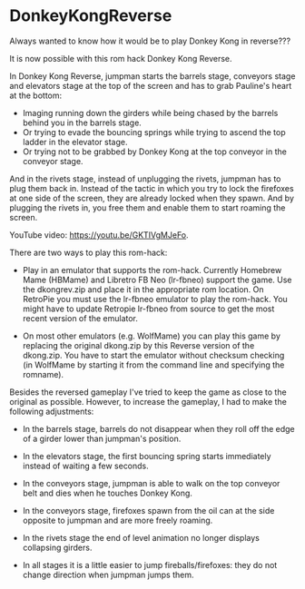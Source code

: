 # DonkeyKongReverse

Always wanted to know how it would be to play Donkey Kong in reverse??? 

It is now possible with this rom hack Donkey Kong Reverse.

In Donkey Kong Reverse, jumpman starts the barrels stage, conveyors stage and elevators stage at the top of the screen and has to grab Pauline's heart at the bottom: 

- Imaging running down the girders while being chased by the barrels behind you in the barrels stage. 
- Or trying to evade the bouncing springs while trying to ascend the top ladder in the elevator stage. 
- Or trying not to be grabbed by Donkey Kong at the top conveyor in the conveyor stage.

And in the rivets stage, instead of unplugging the rivets, jumpman has to plug them back in. Instead of the tactic in which you try to lock the firefoxes at one side of the screen, they are already locked when they spawn. And by plugging the rivets in, you free them and enable them to start roaming the screen.

YouTube video: https://youtu.be/GKTIVgMJeFo.

There are two ways to play this rom-hack:

- Play in an emulator that supports the rom-hack. Currently Homebrew Mame (HBMame) and Libretro FB Neo (lr-fbneo) support the game. Use the dkongrev.zip and place it in the appropriate rom location. On RetroPie you must use the lr-fbneo emulator to play the rom-hack. You might have to update Retropie lr-fbneo from source to get the most recent version of the emulator.

- On most other emulators (e.g. WolfMame) you can play this game by replacing the original dkong.zip by this Reverse version of the dkong.zip. You have to start the emulator without checksum checking (in WolfMame by starting it from the command line and specifying the romname).

Besides the reversed gameplay I've tried to keep the game as close to the original as possible. However, to increase the gameplay, I had to make the following adjustments:

- In the barrels stage, barrels do not disappear when they roll off the edge of a girder lower than jumpman's position. 

- In the elevators stage, the first bouncing spring starts immediately instead of waiting a few seconds.

- In the conveyors stage, jumpman is able to walk on the top conveyor belt and dies when he touches Donkey Kong.

- In the conveyors stage, firefoxes spawn from the oil can at the side opposite to jumpman and are more freely roaming.

- In the rivets stage the end of level animation no longer displays collapsing girders.

- In all stages it is a little easier to jump fireballs/firefoxes: they do not change direction when jumpman jumps them. 

